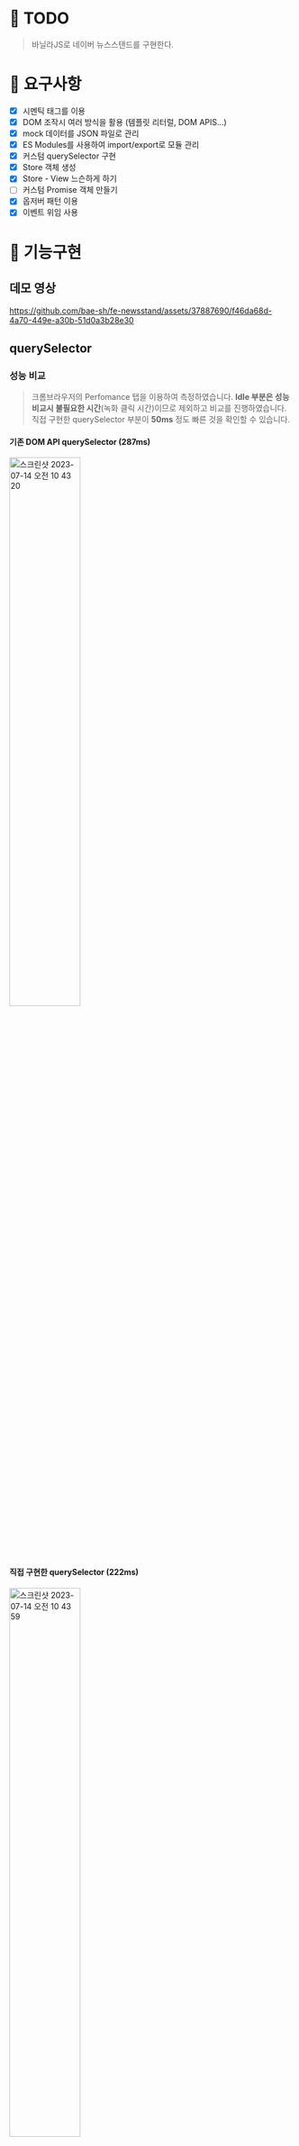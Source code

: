 # 📌 TODO
> 바닐라JS로 네이버 뉴스스탠드를 구현한다.

# 📌 요구사항
- [x] 시멘틱 태그를 이용
- [x] DOM 조작시 여러 방식을 활용 (템플릿 리터럴, DOM APIS...)
- [x] mock 데이터를 JSON 파일로 관리
- [x] ES Modules를 사용하여 import/export로 모듈 관리
- [x] 커스텀 querySelector 구현
- [x] Store 객체 생성
- [x] Store - View 느슨하게 하기
- [ ] 커스텀 Promise 객체 만들기
- [x] 옵저버 패턴 이용
- [x] 이벤트 위임 사용

# 📌 기능구현
## 데모 영상

https://github.com/bae-sh/fe-newsstand/assets/37887690/f46da68d-4a70-449e-a30b-51d0a3b28e30

## querySelector
### 성능 비교
> 크롬브라우저의 Perfomance 탭을 이용하여 측정하였습니다. **Idle 부분은 성능 비교시 불필요한 시간**(녹화 클릭 시간)이므로 제외하고 비교를 진행하였습니다.  직접 구현한 querySelector 부분이 **50ms** 정도 빠른 것을 확인할 수 있습니다.

<div>
<h4>기존 DOM API querySelector <strong>(287ms)</strong></h4>
<img width="50%" alt="스크린샷 2023-07-14 오전 10 43 20" src="https://github.com/softeerbootcamp-2nd/fe-newsstand/assets/37887690/cafc65a1-bc00-4f05-9d29-c29f2be04916">
<h4>직접 구현한 querySelector  <strong>(222ms)</strong></h4>
<img width="50%" alt="스크린샷 2023-07-14 오전 10 43 59" src="https://github.com/softeerbootcamp-2nd/fe-newsstand/assets/37887690/73793050-a2d3-4c79-92ed-27aa2d7c4559">
</div>

### Code
``` javascript
const customQuerySelector = (selector, $target = document) => {
  const childNodes = [...$target.childNodes];
  const targetSelctor = selector.trim();
  const tagType = targetSelctor.charAt(0);
  const name = targetSelctor.slice(1);

  while (childNodes.length > 0) {
    const $node = childNodes.shift();

    if (tagType === '#' && $node.id === name) 
      return $node;
     else if (tagType === '.' && $node.classList && $node.classList.contains(name)) 
      return $node;
     else if ($node.tagName === targetSelctor.toUpperCase()) 
      return $node;
     else {
      const $result = customQuerySelector(selector, $node);
      if ($result) 
        return $result;
      
    }
  }

  return null;
};
```

``` javascript
const customQuerySelector = (selector, $target = document) => {
  const childNodes = [...$target.childNodes];
  const targetSelctor = selector.trim();
  const tagType = targetSelctor.charAt(0);
  const name = targetSelctor.slice(1);

  while (childNodes.length > 0) {
    const $node = childNodes.shift();

    if (tagType === '#' && $node.id === name) 
      return $node;
     else if (tagType === '.' && $node.classList && $node.classList.contains(name)) 
      return $node;
     else if ($node.tagName === targetSelctor.toUpperCase()) 
      return $node;
     else {
      const $result = customQuerySelector(selector, $node);
      if ($result) 
        return $result;
      
    }
  }

  return null;
};
```

# 📌 배운점
1. css Selector 지정시 `>` 의 경우 바로 하위 자식, 공백의 경우 하위 모든 자식을 선택할 수 있다.
2. **css에서도 모듈화**를 진행할 수 있다. `@import('경로')`를 통해 여러 파일을 불러올 수 있다.
3. CommonJS의 `require()`를 통해 파일을 모듈화 할 수 있다. 하지만 ES6 이후 ES Module 방식이 표준으로 자리잡았다. `import`와 `export` 구문을 사용할 수 있다.
4. css의 transition의 경우 해당 속성이 변경될떄 발생, animation의 경우 생성될 떄 실행되는 속성이다. `rolling`, `progress bar`를 구현해보며 다양한 애니메이션을 경험해 보았다.
5. 콜백큐, 이벤트큐, 마이크로큐의 차이점에 대해 이해하였다. 먼저 콜백큐는 비동기 처리를 진행하고 난 뒤 해당 콜백 함수가 콜백큐에 대기하게 되고된다. 이벤트 큐의 경우 Event가 발생했을떄 실행하는 콜백 함수를 이벤트 큐에 저장한다. 마이크로 큐는 Promise와 관련된 콜백 함수들이 대기한다. 콜스택이 비어있을 시 이벤트 루프는 마이크로 큐 > 이벤트 큐 > 콜백 큐 를 순서로 콜스택으로 옮긴다.
6. 함수가 실행될떄  어떠한 방식으로 이벤트루프가 작동하는지 설명할 수 있다.
7. function 키워드를 사용한 함수는 실행시에, 화살표 함수는 선언시에 가리키는 `this`를 할당한다. 만약 function 함수에 특정 this를 할당하고 싶을 경우 **bind, call** 과 같은 방식을 이용한다.
8. JS타이머와 css 애니메이션 타이머가 다르게 작동하기에 결과가 상이할 수 있다.


## 이벤트 루프


# 📌 느낀점

4주동안 네이버 뉴스스탠드를 만들어 보면서 기본기 역량을 키웠다. 매번 react 및 css 라이브러리를 이용하여 프로젝트를 작업하다 보니 react의 내부 동작과정, css의 우선순위 및 동작과정에 대해서 생각해 볼 기회가 적었다. 
html의 경우 div로만 만드는 것이 아닌 시멘틱 태그를 적절하게 사용하여 필요한 경우 class과 data-set을 이용하여 순수 html의 다양한 속성들을 알아볼 수 있었다. 

css에서는 기존에 썼던 라이브러리들이 왜 그렇게 만들었는가에 생각을 많이 했었다. 왜 css라이브러리들이 class Naming을 줄일 수 있는 방식을 고민하였는지 공감이 되었다. Naming을 하는데 시간이 많이 들었고 만약 겹치게 되면 의도치 않은 스타일이 적용된 경우가 있었다. 기획서에 나와있는 폰트, 색상 등등을 미리 css class에 작성을 해놓으니 색상에 대한 고민을 하지 않고 class만 추가하면 되기 때문에 보다 편리하게 스타일링을 할 수 있었던 것 같다. 또한, 처음으로 dark모드를 구현해 보면서 시각적으로 화려하게 변하기에 유저 입장에서는 엄청난 구현내용이 있을거 같지만 사실은 최상위 body 태그에 dark 클래스이름만 추가해줬을 뿐이다. 또한 rolling과 progress bar를 애니메이션으로 구현해보며 css 역량을 키웠다. `animation`의 경우 처음 해당 tag가 dom에서 생성될 당시 발생하게 되고 `transition`의 경우 해당 속성이 변경될떄 자연스럽게 변경할 수 있게 할 수 있다는 것이다. 이제 애니메이션을 적용해야 할 떄 보다 자신감을 가지고 구현할 수 있을 것 같다.

JS에 많은 것을 배웠다. 먼저 React의 컴포넌트 방식으로 구현을 진행하였다. 상태가 변할 경우에 해당 컴포넌트 및 하위 컴포넌트를 재렌더링을 진행하며 중요한 리소스 일경우 상태에 넣어 관리하였다. 하지만 프레임워크가 아닌 바닐라JS로 작업을 하다보니 코드의 일관성이 많이 떨어지는 느낌을 받아고 순간순간마다 자신과 타협을 하며 많은 예외를 발생시키는 나 자신을 볼 수 있었다. 유지보수 가능하고 좋은코드를 지향해야 하지만 현재 과제에서는 과제의 필요한 정도로 구현하는 것에 대해 고민을 많이 해보았던것 같다. 옵저버, Store와 같은 상태 관리를 직접 만들어 보면서 redux, recoil의 동작방식을 이해해 보았다. 해당 컴포넌트가 전역 리소스를 원하면 store에서 받아오며 그 컴포넌트는 구독된 상태가 된다. 만약 상태가 변하면 구독하고 있는 컴포넌트 전부는 변경되어야 한다. 그런데 react에서는 unmounted될떄 알아서 구독이 취소되지만 js에서는 어떠한 방식으로 해야하는지 해답을 찾이 못하였다. 이부분은 좀 더 고민해봐야겠다.

이 4주차동안 가장 많이 배웠던 부분은 JS 동작 과정인것 같다. JS에서 함수를 실행하면 JS엔진은 어떻게 동작을 하는지이다. 이때 콜스택, 태스크큐, 이벤트 루프에 대해서 공부를 해보고 머리속으로 동작을 그릴 수 있게 되었다. 이로 인해 **setTimer에 0초를 넣었을떄 왜 즉시 실행되지 않는지 또한 알게 되었다**. querySelector 또한 직접 구현해 보며 기존 querySelector의 경우 pre-order 순으로 노드를 탐색하는 것 또한 MDN 문서를 보며 알게 되었고 복잡한 기능까지는 구현해보지 못했지만 크롬 개발자 도구를 통해 성능을 비교해보았다(유의미한 비교인지는 잘 모르겠다). Promise 객체를 구현해 보기위해 오픈소스인 v8엔진을 클론받아 내부 동작과정을 확인해 보고 싶었으니 cpp로 만들어져 있기에 명확하게 알지는 못했다. 브라우저에서 JS를 실행하게 되면 JS엔진은 JS리터럴을 읽고 파서엔진이 추상구문트리로 변경하게되고 이는 컴파일되어 바이너리 코드로 변경되는 과정을 보며 흥미로웠다. 

4주동안 단순히 코딩실력보다는 **내부동작과정에 초점**을 맞추어 공부를 하여 문제가 발생했을시 문제분석을 보다 빠르고 정확하게 할 수 있을거라 생각이 든다. 

# 🥳 Pull Request

- [x] <a href = 'https://github.com/softeerbootcamp-2nd/fe-newsstand/pull/8'>1주차 PR</a>
- [x] <a href = 'https://github.com/softeerbootcamp-2nd/fe-newsstand/pull/35'>2주차 PR</a>
- [x] <a href = 'https://github.com/softeerbootcamp-2nd/fe-newsstand/pull/90'>3주차 PR</a>
- [x] <a href = 'https://github.com/softeerbootcamp-2nd/fe-newsstand/pull/126'>4주차 PR</a>


# 🗂️ 폴더 구조
```
fe-newsstand
📦src // 주요 소스코드 관리 폴더
 ┣ 📂assets // 멀티미디어 파일 관리 폴더
 ┣ 📂components // 컴포넌트 관리 폴더
 ┃ ┣ 📂all-news 
 ┃ ┣ 📂common
 ┃ ┣ 📂core
 ┃ ┣ 📂header
 ┃ ┣ 📂latest-news
 ┃ ┗ 📜App.js
 ┣ 📂constants // 상수 파일 관리 폴더
 ┣ 📂mocks // mock 데이터 파일 관리
 ┣ 📂utils // 유틸 함수 파일 관리
 ┗ 📜index.js
📦store
```
